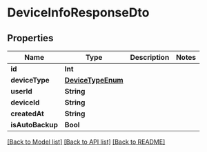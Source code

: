 # DeviceInfoResponseDto

## Properties
Name | Type | Description | Notes
------------ | ------------- | ------------- | -------------
**id** | **Int** |  | 
**deviceType** | [**DeviceTypeEnum**](DeviceTypeEnum.md) |  | 
**userId** | **String** |  | 
**deviceId** | **String** |  | 
**createdAt** | **String** |  | 
**isAutoBackup** | **Bool** |  | 

[[Back to Model list]](../README.md#documentation-for-models) [[Back to API list]](../README.md#documentation-for-api-endpoints) [[Back to README]](../README.md)


